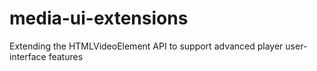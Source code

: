 # media-ui-extensions
Extending the HTMLVideoElement API to support advanced player user-interface features
